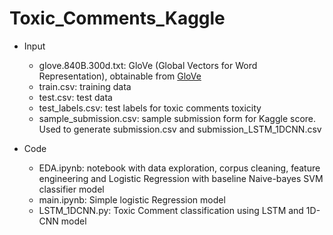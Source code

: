 # Toxic_Comments_Kaggle

* Input
  * glove.840B.300d.txt: GloVe (Global Vectors for Word Representation), obtainable from [GloVe](http://nlp.stanford.edu/data/glove.840B.300d.zip)
  * train.csv: training data
  * test.csv: test data
  * test_labels.csv: test labels for toxic comments toxicity
  * sample_submission.csv: sample submission form for Kaggle score. Used to generate submission.csv and submission_LSTM_1DCNN.csv
  
* Code
  * EDA.ipynb: notebook with data exploration, corpus cleaning, feature engineering and Logistic Regression with baseline Naive-bayes SVM classifier model
  * main.ipynb: Simple logistic Regression model
  * LSTM_1DCNN.py: Toxic Comment classification using LSTM and 1D-CNN model
